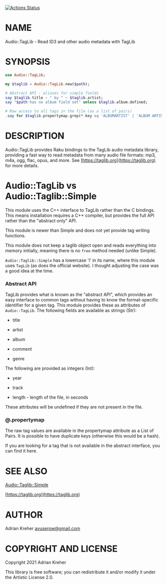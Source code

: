 [![Actions Status](https://github.com/avuserow/raku-audio-taglib/workflows/test/badge.svg)](https://github.com/avuserow/raku-audio-taglib/actions)

NAME
====

Audio::TagLib - Read ID3 and other audio metadata with TagLib

SYNOPSIS
========

```raku
use Audio::TagLib;

my $taglib = Audio::TagLib.new($path);

# Abstract API - aliases for simple fields
say $taglib.title ~ " by " ~ $taglib.artist;
say "$path has no album field set" unless $taglib.album.defined;

# Raw access to all tags in the file (as a list of pairs)
.say for $taglib.propertymap.grep(*.key eq 'ALBUMARTIST' | 'ALBUM ARTIST');
```

DESCRIPTION
===========

Audio::TagLib provides Raku bindings to the TagLib audio metadata library, providing a fast way to read metadata from many audio file formats: mp3, m4a, ogg, flac, opus, and more. See [https://taglib.org](https://taglib.org) for more details.

Audio::TagLib vs Audio::Taglib::Simple
======================================

This module uses the C++ interface to TagLib rather than the C bindings. This means installation requires a C++ compiler, but provides the full API rather than the "abstract only" API.

This module is newer than Simple and does not yet provide tag writing functions.

This module does not keep a taglib object open and reads everything into memory initially, meaning there is no `free` method needed (unlike Simple).

`Audio::Taglib::Simple` has a lowercase 'l' in its name, where this module uses `TagLib` (as does the official website). I thought adjusting the case was a good idea at the time.

### Abstract API

TagLib provides what is known as the "abstract API", which provides an easy interface to common tags without having to know the format-specific identifier for a given tag. This module provides these as attributes of `Audio::TagLib`. The following fields are available as strings (Str):

  * title

  * artist

  * album

  * comment

  * genre

The following are provided as integers (Int):

  * year

  * track

  * length - length of the file, in seconds

These attributes will be undefined if they are not present in the file.

### @.propertymap

The raw tag values are available in the propertymap attribute as a List of Pairs. It is possible to have duplicate keys (otherwise this would be a hash).

If you are looking for a tag that is not available in the abstract interface, you can find it here.

SEE ALSO
========

[Audio::Taglib::Simple](Audio::Taglib::Simple)

[https://taglib.org](https://taglib.org)

AUTHOR
======

Adrian Kreher <avuserow@gmail.com>

COPYRIGHT AND LICENSE
=====================

Copyright 2021 Adrian Kreher

This library is free software; you can redistribute it and/or modify it under the Artistic License 2.0.

